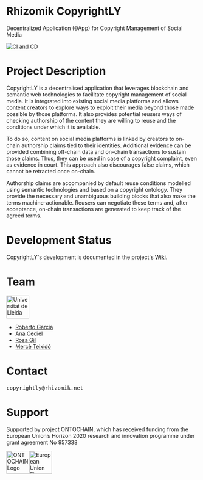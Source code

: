 # Rhizomik CopyrightLY

Decentralized Application (ÐApp) for Copyright Management of Social Media

[![CI and CD](https://github.com/rhizomik/copyrightly/actions/workflows/cicd.yml/badge.svg)](https://github.com/rhizomik/copyrightly/actions/workflows/cicd.yml)

# Project Description

CopyrightLY is a decentralised application that leverages blockchain and semantic web technologies to facilitate copyright management of social media. It is integrated into existing social media platforms and allows content creators to explore ways to exploit their media beyond those made possible by those platforms. It also provides potential reusers ways of checking authorship of the content they are willing to reuse and the conditions under which it is available.

To do so, content on social media platforms is linked by creators to on-chain authorship claims tied to their identities. Additional evidence can be provided combining off-chain data and on-chain transactions to sustain those claims. Thus, they can be used in case of a copyright complaint, even as evidence in court. This approach also discourages false claims, which cannot be retracted once on-chain.

Authorship claims are accompanied by default reuse conditions modelled using semantic technologies and based on a copyright ontology. They provide the necessary and unambiguous building blocks that also make the terms machine-actionable. Reusers can negotiate these terms and, after acceptance, on-chain transactions are generated to keep track of the agreed terms.

# Development Status

CopyrightLY's development is documented in the project's [Wiki](https://github.com/rhizomik/copyrightly/wiki).

# Team

<a href="https://www.udl.cat" target="_blank"><img src="https://copyrightly.rhizomik.net/assets/UdL.svg" height="60px" alt="Universitat de Lleida"/></a>

* [Roberto García](https://rhizomik.net/~roberto)
* [Ana Cediel](http://www.dret.udl.cat/ca/pla-formatiu/professorat/detall/index.html?enc=MjA4MjQyMTQ=)
* [Rosa Gil](https://www.researchgate.net/profile/Rosa-Gil-3)
* [Mercè Teixidó](https://www.researchgate.net/profile/Merce-Teixido)

# Contact

<pre>copyrightly@rhizomik.net</pre>

# Support

Supported by project ONTOCHAIN, which has received funding from the European Union’s Horizon 2020 research and innovation programme under grant agreement No 957338

<a href="https://ontochain.ngi.eu" target="_blank"><img src="https://ontochain.ngi.eu/sites/default/files/logo-ngi-ontochain-positive.png" height="60px" alt="ONTOCHAIN Logo"/></a><img src="https://ontochain.ngi.eu/sites/default/files/images/EU_flag.png" height="60px" alt="European Union Flag"/>
